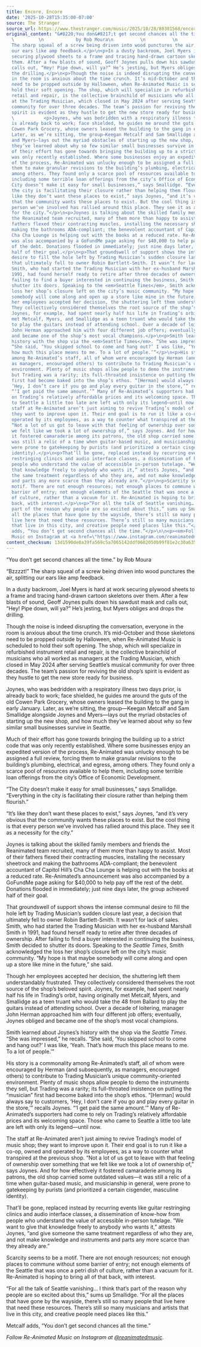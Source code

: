 ```yaml
---
title: Encore, Encore
date: '2025-10-28T15:35:00-07:00'
source: The Stranger
source_url: https://www.thestranger.com/music/2025/10/28/80301568/encore-encore
original_content: "&#8220;You don&#8217;t get second chances all the time.&#8221;\n
  \         \n            by Rob Moura\n          \n          \n          \n            <p>“Bzzzzt!”
  The sharp squeal of a screw being driven into wood punctures the air, splitting
  our ears like amp feedback.</p>\n<p>In a dusty backroom, Joel Myers is hard at work
  securing plywood sheets to a frame and tracing hand-drawn cartoon skeletons over
  them. After a few blasts of sound, Geoff Joynes pulls down his sawdust mask and
  calls out, “Hey! Pipe down, will ya?” He’s jesting, but Myers obliges and drops
  the drilling.</p>\n<p>Though the noise is indeed disrupting the conversation, everyone
  in the room is anxious about the time crunch. It’s mid-October and those skeletons
  need to be propped outside by Halloween, when Re-Animated Music is scheduled to
  hold their soft opening. The shop, which will specialize in refurbished instrument
  retail and repair, is the collective brainchild of musicians who all worked as managers
  at the Trading Musician, which closed in May 2024 after serving Seattle’s musical
  community for over three decades. The team’s passion for reviving the old shop’s
  spirit is evident as they hustle to get the new store ready for business.</p>\n
  \           <p>Joynes, who was bedridden with a respiratory illness two days prior,
  is already back to work; face shielded, he guides me around the guts of the old
  Cowen Park Grocery, whose owners leased the building to the gang in early January.
  Later, as we’re sitting, the group—Keegan Metcalf and Sam Smallidge alongside Joynes
  and Myers—lays out the myriad obstacles of starting up the new shop, and how much
  they’ve learned about why so few similar small businesses survive in Seattle.</p>\n<p>Much
  of their effort has gone towards bringing the building up to a strict code that
  was only recently established. Where some businesses enjoy an expedited version
  of the process, Re-Animated was unlucky enough to be assigned a full review, forcing
  them to make granular revisions to the building’s plumbing, electrical, and egress,
  among others. They found only a scarce pool of resources available to help them,
  including some terrible loan offerings from the city’s Office of Economic Development.</p>\n<p>“The
  City doesn’t make it easy for small businesses,” says Smallidge. “Everything in
  the city is facilitating their closure rather than helping them flourish.”</p>\n<p>“It’s
  like they don’t want these places to exist,” says Joynes, “and it’s very obvious
  that the community wants these places to exist. But the cool thing is that every
  person we’ve involved has rallied around this place. They see it as a necessity
  for the city.”</p>\n<p>Joynes is talking about the skilled family members and friends
  the Reanimated team recruited, many of them more than happy to assist. Most of their
  fathers flexed their contracting muscles, installing the necessary sheetrock and
  making the bathrooms ADA-compliant; the benevolent accountant of Capitol Hill’s
  Cha Cha Lounge is helping out with the books at a reduced rate. Re-Animated’s announcement
  was also accompanied by a GoFundMe page asking for $40,000 to help pay off the rest
  of the debt. Donations flooded in immediately; just nine days later, the group achieved
  half of their goal.</p>\n<p>That groundswell of support shows the intense communal
  desire to fill the hole left by Trading Musician’s sudden closure last year, a decision
  that ultimately fell to owner Robin Bartlett-Smith. It wasn’t for lack of sales.
  Smith, who had started the Trading Musician with her ex-husband Marshall Smith in
  1991, had found herself ready to retire after three decades of ownership. After
  failing to find a buyer interested in continuing the business, Smith decided to
  shutter its doors. Speaking to the <em>Seattle Times</em>, Smith acknowledged the
  loss her shop’s closure left on the city’s music community. “My hope is that maybe
  somebody will come along and open up a store like mine in the future,” she said.</p>\n<p>Though
  her employees accepted her decision, the shuttering left them understandably frustrated.
  They collectively considered themselves the root source of the shop’s beloved spirit.
  Joynes, for example, had spent nearly half his life in Trading’s orbit, having originally
  met Metcalf, Myers, and Smallidge as a teen truant who would take the 48 from Ballard
  to play the guitars instead of attending school. Over a decade of loitering, manager
  John Herman approached him with four different job offers; eventually, Joynes obliged
  and became one of the shop’s most vocal champions.</p>\n<p>Smith learned about Joynes’s
  history with the shop via the <em>Seattle Times</em>. “She was impressed,” he recalls.
  “She said, ‘You skipped school to come and hang out?’ I was like, ‘Yeah. That’s
  how much this place means to me. To a lot of people.’”</p>\n<p>His story is a commonality
  among Re-Animated’s staff, all of whom were encouraged by Herman (and subsequently,
  as managers, encouraged others) to contribute to Trading Musician’s unique community-oriented
  environment. Plenty of music shops allow people to demo the instruments they sell,
  but Trading was a rarity; its full-throated insistence on putting the “musician”
  first had become baked into the shop’s ethos. “[Herman] would always say to customers,
  ‘Hey, I don’t care if you go and play every guitar in the store,’” recalls Joynes.
  “‘I get paid the same amount.’” Many of Re-Animated’s supporters had come to rely
  on Trading’s relatively affordable prices and its welcoming space. Those who came
  to Seattle a little too late are left with only its legend—until now.</p>\n<p>The
  staff at Re-Animated aren’t just aiming to revive Trading’s model of music shop;
  they want to improve upon it. Their end goal is to run it like a co-op, owned and
  operated by its employees, as a way to counter what transpired at the previous shop.
  “Not a lot of us got to leave with that feeling of ownership over something that
  we felt like we took a lot of ownership of,” says Joynes. And for how effectively
  it fostered camaraderie among its patrons, the old shop carried some outdated values—it
  was still a relic of a time when guitar-based music, and musicianship in general,
  were prone to gatekeeping by purists (and prioritized a certain cisgender, masculine
  identity).</p>\n<p>That’ll be gone, replaced instead by recurring events like guitar
  restringing clinics and audio interface classes, a dissemination of know-how from
  people who understand the value of accessible in-person tutelage. “We want to give
  that knowledge freely to anybody who wants it,” attests Joynes, “and give someone
  the same treatment regardless of who they are, and not make knowledge and instruments
  and parts any more scarce than they already are.”</p>\n<p>Scarcity seems to be a
  motif. There are not enough resources; not enough places to commune without some
  barrier of entry; not enough elements of the Seattle that was once a petri dish
  of culture, rather than a vacuum for it. Re-Animated is hoping to bring all of that
  back, with interest.</p>\n<p>“For all the talk of Seattle vanishing… I think that’s
  part of the reason why people are so excited about this,” sums up Smallidge. “For
  all the places that have gone by the wayside, there’s still so many people that
  live here that need these resources. There’s still so many musicians and artists
  that live in this city, and creative people need places like this.”</p>\n<p>Metcalf
  adds, “You don’t get second chances all the time.”</p>\n\n<p><em>Follow Re-Animated
  Music on Instagram at <a href=\"https://www.instagram.com/reanimatedmusic/\">@reanimatedmusic</a>.</em></p>"
content_checksum: 13d1590de0a39fa569c5a7065142ddf0602050b99f81e2c30a6352f2e341bdd5
---
```


“You don’t get second chances all the time.” by Rob Moura

“Bzzzzt!” The sharp squeal of a screw being driven into wood punctures the air, splitting our ears like amp feedback.

In a dusty backroom, Joel Myers is hard at work securing plywood sheets to a frame and tracing hand-drawn cartoon skeletons over them. After a few blasts of sound, Geoff Joynes pulls down his sawdust mask and calls out, “Hey! Pipe down, will ya?” He’s jesting, but Myers obliges and drops the drilling.

Though the noise is indeed disrupting the conversation, everyone in the room is anxious about the time crunch. It’s mid-October and those skeletons need to be propped outside by Halloween, when Re-Animated Music is scheduled to hold their soft opening. The shop, which will specialize in refurbished instrument retail and repair, is the collective brainchild of musicians who all worked as managers at the Trading Musician, which closed in May 2024 after serving Seattle’s musical community for over three decades. The team’s passion for reviving the old shop’s spirit is evident as they hustle to get the new store ready for business.

Joynes, who was bedridden with a respiratory illness two days prior, is already back to work; face shielded, he guides me around the guts of the old Cowen Park Grocery, whose owners leased the building to the gang in early January. Later, as we’re sitting, the group—Keegan Metcalf and Sam Smallidge alongside Joynes and Myers—lays out the myriad obstacles of starting up the new shop, and how much they’ve learned about why so few similar small businesses survive in Seattle.

Much of their effort has gone towards bringing the building up to a strict code that was only recently established. Where some businesses enjoy an expedited version of the process, Re-Animated was unlucky enough to be assigned a full review, forcing them to make granular revisions to the building’s plumbing, electrical, and egress, among others. They found only a scarce pool of resources available to help them, including some terrible loan offerings from the city’s Office of Economic Development.

“The City doesn’t make it easy for small businesses,” says Smallidge. “Everything in the city is facilitating their closure rather than helping them flourish.”

“It’s like they don’t want these places to exist,” says Joynes, “and it’s very obvious that the community wants these places to exist. But the cool thing is that every person we’ve involved has rallied around this place. They see it as a necessity for the city.”

Joynes is talking about the skilled family members and friends the Reanimated team recruited, many of them more than happy to assist. Most of their fathers flexed their contracting muscles, installing the necessary sheetrock and making the bathrooms ADA-compliant; the benevolent accountant of Capitol Hill’s Cha Cha Lounge is helping out with the books at a reduced rate. Re-Animated’s announcement was also accompanied by a GoFundMe page asking for $40,000 to help pay off the rest of the debt. Donations flooded in immediately; just nine days later, the group achieved half of their goal.

That groundswell of support shows the intense communal desire to fill the hole left by Trading Musician’s sudden closure last year, a decision that ultimately fell to owner Robin Bartlett-Smith. It wasn’t for lack of sales. Smith, who had started the Trading Musician with her ex-husband Marshall Smith in 1991, had found herself ready to retire after three decades of ownership. After failing to find a buyer interested in continuing the business, Smith decided to shutter its doors. Speaking to the _Seattle Times_, Smith acknowledged the loss her shop’s closure left on the city’s music community. “My hope is that maybe somebody will come along and open up a store like mine in the future,” she said.

Though her employees accepted her decision, the shuttering left them understandably frustrated. They collectively considered themselves the root source of the shop’s beloved spirit. Joynes, for example, had spent nearly half his life in Trading’s orbit, having originally met Metcalf, Myers, and Smallidge as a teen truant who would take the 48 from Ballard to play the guitars instead of attending school. Over a decade of loitering, manager John Herman approached him with four different job offers; eventually, Joynes obliged and became one of the shop’s most vocal champions.

Smith learned about Joynes’s history with the shop via the _Seattle Times_. “She was impressed,” he recalls. “She said, ‘You skipped school to come and hang out?’ I was like, ‘Yeah. That’s how much this place means to me. To a lot of people.’”

His story is a commonality among Re-Animated’s staff, all of whom were encouraged by Herman (and subsequently, as managers, encouraged others) to contribute to Trading Musician’s unique community-oriented environment. Plenty of music shops allow people to demo the instruments they sell, but Trading was a rarity; its full-throated insistence on putting the “musician” first had become baked into the shop’s ethos. “[Herman] would always say to customers, ‘Hey, I don’t care if you go and play every guitar in the store,’” recalls Joynes. “‘I get paid the same amount.’” Many of Re-Animated’s supporters had come to rely on Trading’s relatively affordable prices and its welcoming space. Those who came to Seattle a little too late are left with only its legend—until now.

The staff at Re-Animated aren’t just aiming to revive Trading’s model of music shop; they want to improve upon it. Their end goal is to run it like a co-op, owned and operated by its employees, as a way to counter what transpired at the previous shop. “Not a lot of us got to leave with that feeling of ownership over something that we felt like we took a lot of ownership of,” says Joynes. And for how effectively it fostered camaraderie among its patrons, the old shop carried some outdated values—it was still a relic of a time when guitar-based music, and musicianship in general, were prone to gatekeeping by purists (and prioritized a certain cisgender, masculine identity).

That’ll be gone, replaced instead by recurring events like guitar restringing clinics and audio interface classes, a dissemination of know-how from people who understand the value of accessible in-person tutelage. “We want to give that knowledge freely to anybody who wants it,” attests Joynes, “and give someone the same treatment regardless of who they are, and not make knowledge and instruments and parts any more scarce than they already are.”

Scarcity seems to be a motif. There are not enough resources; not enough places to commune without some barrier of entry; not enough elements of the Seattle that was once a petri dish of culture, rather than a vacuum for it. Re-Animated is hoping to bring all of that back, with interest.

“For all the talk of Seattle vanishing… I think that’s part of the reason why people are so excited about this,” sums up Smallidge. “For all the places that have gone by the wayside, there’s still so many people that live here that need these resources. There’s still so many musicians and artists that live in this city, and creative people need places like this.”

Metcalf adds, “You don’t get second chances all the time.”

_Follow Re-Animated Music on Instagram at [@reanimatedmusic](https://www.instagram.com/reanimatedmusic/)._

